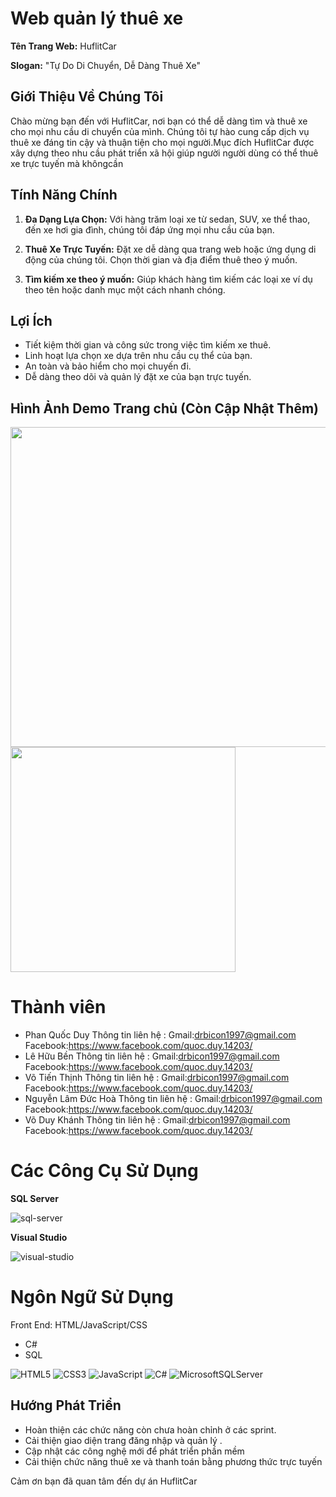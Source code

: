 # **Web quản lý thuê xe**
**Tên Trang Web:** HuflitCar

**Slogan:** "Tự Do Di Chuyển, Dễ Dàng Thuê Xe"

## Giới Thiệu Về Chúng Tôi

Chào mừng bạn đến với HuflitCar, nơi bạn có thể dễ dàng tìm và thuê xe cho mọi nhu cầu di chuyển của mình. Chúng tôi tự hào cung cấp dịch vụ thuê xe đáng tin cậy và thuận tiện cho mọi người.Mục đích HuflitCar được xây dựng theo nhu cầu phát triển xã hội giúp người người dùng có thể thuê xe trực tuyến mà khôngcần

## Tính Năng Chính

1. **Đa Dạng Lựa Chọn:** Với hàng trăm loại xe từ sedan, SUV, xe thể thao, đến xe hơi gia đình, chúng tôi đáp ứng mọi nhu cầu của bạn.

2. **Thuê Xe Trực Tuyến:** Đặt xe dễ dàng qua trang web hoặc ứng dụng di động của chúng tôi. Chọn thời gian và địa điểm thuê theo ý muốn.

3. **Tìm kiếm xe theo ý muốn:** Giúp khách hàng tìm kiếm các loại xe ví dụ theo tên hoặc danh mục một cách nhanh chóng.

## Lợi Ích

- Tiết kiệm thời gian và công sức trong việc tìm kiếm xe thuê.
- Linh hoạt lựa chọn xe dựa trên nhu cầu cụ thể của bạn.
- An toàn và bảo hiểm cho mọi chuyến đi.
- Dễ dàng theo dõi và quản lý đặt xe của bạn trực tuyến.

## Hình Ảnh Demo Trang chủ (Còn Cập Nhật Thêm)

<img src="https://github.com/DuyQuocPhan/Nhom7_Quanlythuexe_T6_Ca2/assets/107761696/0e3abe9c-6a54-4ec8-9dcc-06059d756971"  witdh=244 height =512//>
<img src="https://github.com/DuyQuocPhan/Nhom7_Quanlythuexe_T6_Ca2/assets/107761696/7e00ed13-3b0f-4067-87d4-6c73a1eb0938" witdh=20 height =360/>

# **Thành viên**
- Phan Quốc Duy
  Thông tin liên hệ :
  Gmail:drbicon1997@gmail.com
  Facebook:https://www.facebook.com/quoc.duy.14203/
- Lê Hữu Bền
  Thông tin liên hệ :
  Gmail:drbicon1997@gmail.com
  Facebook:https://www.facebook.com/quoc.duy.14203/
- Võ Tiến Thịnh
  Thông tin liên hệ :
  Gmail:drbicon1997@gmail.com
  Facebook:https://www.facebook.com/quoc.duy.14203/
- Nguyễn Lâm Đức Hoà
  Thông tin liên hệ :
  Gmail:drbicon1997@gmail.com
  Facebook:https://www.facebook.com/quoc.duy.14203/
- Võ Duy Khánh
  Thông tin liên hệ :
  Gmail:drbicon1997@gmail.com
  Facebook:https://www.facebook.com/quoc.duy.14203/

# **Các Công Cụ Sử Dụng**

**SQL Server**

![sql-server](https://github.com/DuyQuocPhan/Nhom7_Quanlythuexe_T6_Ca2/assets/107761696/864251b2-9be3-4387-886d-251293bb9308)

**Visual Studio**

![visual-studio](https://github.com/DuyQuocPhan/Nhom7_Quanlythuexe_T6_Ca2/assets/107761696/092d2bff-0b3b-4ab7-99e5-d6415e32ca14)


# **Ngôn Ngữ Sử Dụng**

 Front End: HTML/JavaScript/CSS
- C#
- SQL
  
![HTML5](https://img.shields.io/badge/html5-%23E34F26.svg?style=for-the-badge&logo=html5&logoColor=white)
![CSS3](https://img.shields.io/badge/css3-%231572B6.svg?style=for-the-badge&logo=css3&logoColor=white)
![JavaScript](https://img.shields.io/badge/javascript-%23323330.svg?style=for-the-badge&logo=javascript&logoColor=%23F7DF1E)
![C#](https://img.shields.io/badge/c%23-%23239120.svg?style=for-the-badge&logo=c-sharp&logoColor=white)
![MicrosoftSQLServer](https://img.shields.io/badge/Microsoft%20SQL%20Server-CC2927?style=for-the-badge&logo=microsoft%20sql%20server&logoColor=white)

## Hướng Phát Triển

- Hoàn thiện các chức năng còn chưa hoàn chỉnh ở các sprint.
- Cải thiện giao diện trang đăng nhập và quản lý .
- Cập nhật các công nghệ mới để phát triển phần mềm
- Cải thiện chức năng thuê xe và thanh toán bằng phương thức trực tuyến


Cảm ơn bạn đã quan tâm đến dự án HuflitCar 
